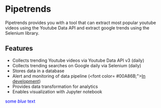 # Pipetrends
Pipetrends provides you with a tool that can extract most popular youtube videos using the Youtube Data API and extract google trends using the Selenium library. 

## Features
- Collects trending Youtube videos via Youtube Data API v3 (daily)
- Collects trending searches on Google daily via Selenium (daily)
- Stores data in a database
- Alert and monitoring of data pipeline (<font color= #00A86B;"><ins>In development</ins></font>)
- Provides data transformation for analytics
- Enables visualization with Jupyter notebook

<span style="color:blue">some *blue* text</span>
